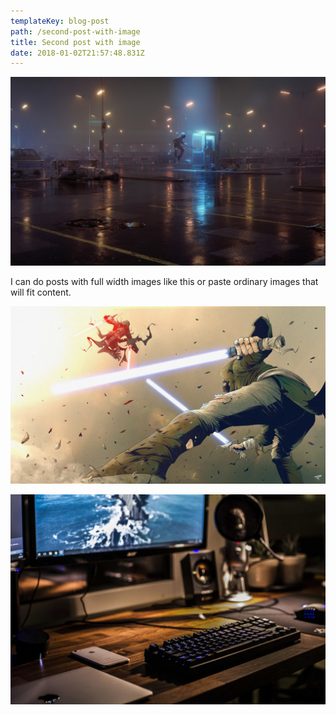 ```yaml
---
templateKey: blog-post
path: /second-post-with-image
title: Second post with image
date: 2018-01-02T21:57:48.831Z
---
```

<span data-width="full">![Full width image](../images/cornelius-dammrich-52hz-shot-a-web-high.jpg)</span>

I can do posts with full width images like this or paste ordinary images that will fit content.

![Another image, ordinary content width](../images/tonton-revolver-coders-strike-back.jpg)

![some other image](../images/photo-1489257712451-3a66755ca19c.jpeg)
